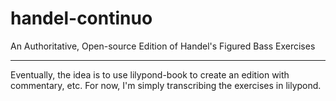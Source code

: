 handel-continuo
===============

An Authoritative, Open-source Edition of Handel's Figured Bass Exercises

---
Eventually, the idea is to use lilypond-book to create an edition with commentary, etc. For now, I'm simply transcribing the exercises in lilypond.